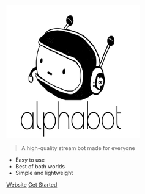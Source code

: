 <img src="./_media/logo.svg" alt="alphabot"
	title="alphabot" width="350" height="350" />

> A high-quality stream bot made for everyone

- Easy to use
- Best of both worlds 
- Simple and lightweight

[Website](https://alphabot.wtf/)
[Get Started](#what-is-styled-wind)